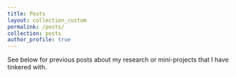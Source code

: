 ```yaml
---
title: Posts
layout: collection_custom
permalink: /posts/
collection: posts
author_profile: true
---
```


See below for previous posts about my research or mini-projects that I have tinkered with.
